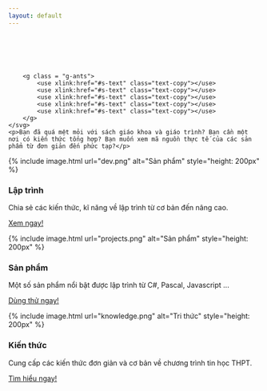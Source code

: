 ```yaml
---
layout: default
---
```


<section class="intro container text-center">
    <svg viewBox="0 0 960 120">
        <symbol id="s-text">
            <text text-anchor="middle" x="50%" y="75%">Blog của Hoàn Chân</text>
        </symbol>

        <g class = "g-ants">
            <use xlink:href="#s-text" class="text-copy"></use>
            <use xlink:href="#s-text" class="text-copy"></use>
            <use xlink:href="#s-text" class="text-copy"></use>
            <use xlink:href="#s-text" class="text-copy"></use>
            <use xlink:href="#s-text" class="text-copy"></use>
        </g>
    </svg>
    <p>Bạn đã quá mệt mỏi với sách giáo khoa và giáo trình? Bạn cần một nơi có kiến thức tổng hợp? Bạn muốn xem mã nguồn thực tế của các sản phẩm từ đơn giản đến phức tạp?</p>
</section>

<section class="features container text-justify">
    <div class="row text-center">
        <div class="col-md-4 col-sm-6 hero-feature">
            <div class="thumbnail">
                {% include image.html url="dev.png" alt="Sản phẩm" style="height: 200px" %}
                <div class="caption">
                    <h3>Lập trình</h3>
                    <p>Chia sẻ các kiến thức, kĩ năng về lập trình từ cơ bản đến nâng cao.</p>
                    <p> <a href="/dev/" class="btn btn-primary">Xem ngay!</a> </p>
                </div>
            </div>
        </div>
        <div class="col-md-4 col-sm-6 hero-feature">
            <div class="thumbnail">
                {% include image.html url="projects.png" alt="Sản phẩm" style="height: 200px" %}
                <div class="caption">
                    <h3>Sản phẩm</h3>
                    <p>Một số sản phẩm nổi bật được lập trình từ C#, Pascal, Javascript ...</p>
                    <p> <a href="/projects/" class="btn btn-primary">Dùng thử ngay!</a> </p>
                </div>
            </div>
        </div>
        <div class="col-md-4 col-sm-6 hero-feature">
            <div class="thumbnail">
                {% include image.html url="knowledge.png" alt="Tri thức" style="height: 200px" %}
                <div class="caption">
                    <h3>Kiến thức</h3>
                    <p>Cung cấp các kiến thức đơn giản và cơ bản về chương trình tin học THPT.</p>
                    <p> <a href="/it/" class="btn btn-primary">Tìm hiểu ngay!</a> </p>
                </div>
            </div>
        </div>
    </div>
</section>
